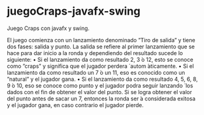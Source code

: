 # juegoCraps-javafx-swing
Juego Craps con javafx y swing.

El juego comienza con un lanzamiento denominado ”Tiro de salida” y tiene dos fases: salida y punto. 
La salida se refiere al primer lanzamiento que se hace para dar inicio a la ronda y dependiendo del 
resultado sucede lo siguiente:
• Si el lanzamiento da como resultado 2, 3  ́o 12, esto se conoce como ”craps” y significa que el jugador
perdera ́ autom ́aticamente.
• Si el lanzamiento da como resultado un 7  ́o un 11, eso es conocido como un ”natural” y el jugador gana.
• Si el lanzamiento da como resultado 4, 5, 6, 8, 9  ́o 10, eso se conoce como punto y el jugador podra seguir 
lanzando  ́ los dados con el fin de obtener el valor del punto. Si se logra obtener el valor del punto antes
de sacar un 7, entonces la ronda ser ́a considerada exitosa y el jugador gana, en caso contrario el jugador pierde.
